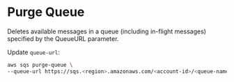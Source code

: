 # Purge Queue
Deletes available messages in a queue (including in-flight messages) specified by the QueueURL parameter.

Update `queue-url`:
```sh
aws sqs purge-queue \
--queue-url https://sqs.<region>.amazonaws.com/<account-id>/<queue-name>
```